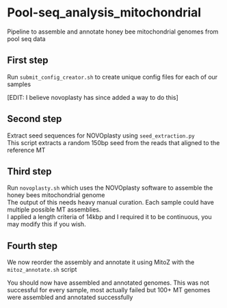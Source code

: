 # Pool-seq_analysis_mitochondrial  
Pipeline to assemble and annotate honey bee mitochondrial genomes from pool seq data  

## First step  
Run ```submit_config_creator.sh``` to create unique config files for each of our samples  

[EDIT: I believe novoplasty has since added a way to do this]

## Second step
Extract seed sequences for NOVOplasty using ```seed_extraction.py```  
This script extracts a random 150bp seed from the reads that aligned to the reference MT  

## Third step  
Run ```novoplasty.sh``` which uses the NOVOplasty software to assemble the honey bees mitochondrial genome  
The output of this needs heavy manual curation. Each sample could have multiple possible MT assemblies.  
I applied a length criteria of 14kbp and I required it to be continuous, you may modify this if you wish.  

## Fourth step 
We now reorder the assembly and annotate it using MitoZ with the ```mitoz_annotate.sh``` script  


You should now have assembled and annotated genomes. This was not successful for every sample, most actually failed but 100+ MT genomes were assembled and annotated successfully
